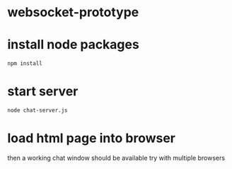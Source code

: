 # websocket-prototype

# install node packages
```
npm install
```

# start server
```
node chat-server.js
```

# load html page into browser
then a working chat window should be available
try with multiple browsers
